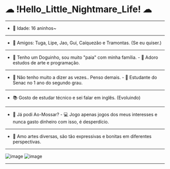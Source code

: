 # ☁ !Hello_Little_Nightmare_Life! ☁ 
__________________________________________________________________________________________________________________________
- 💖 Idade: 16 aninhos~
-------------------------------------------------------------------------------------------------------------------------
- 🌱 Amigos: Tuga, Lipe, Jao, Gui, Caíquezão e Tramontas. (Se eu quiser.)
-------------------------------------------------------------------------------------------------------------------------
- 🐶 Tenho um Doguinho, sou muito "paia" com minha família. - 🤔 Adoro estudos de arte e programação.
-------------------------------------------------------------------------------------------------------------------------
- 💬 Não tenho muito a dizer as vezes.. Penso demais. - 🦖 Estudante do Senac no 1 ano do segundo grau.
--------------------------------------------------------------------------------------------------------------------------
- 📚 Gosto de estudar técnico e sei falar em inglês. (Evoluindo)
--------------------------------------------------------------------------------------------------------------------------
- 🍔 Já podi Ao-Mossar? - 💻 Jogo apenas jogos dos meus interesses e nunca gasto dinheiro com isso, é desperdício.
--------------------------------------------------------------------------------------------------------------------------
- 🎨 Amo artes diversas, são tão expressivas e bonitas em diferentes perspectivas.
__________________________________________________________________________________________________________________________
![image](https://github.com/BatataDeCodigos/BatataDeCodigos/assets/134552777/d1556acd-acbb-4400-a51f-474610739a40)
![image](https://github.com/BatataDeCodigos/BatataDeCodigos/assets/134552777/e8b1178f-a55c-4181-a656-8dfc9ea082f3)


__________________________________________________________________________________________________________________________





